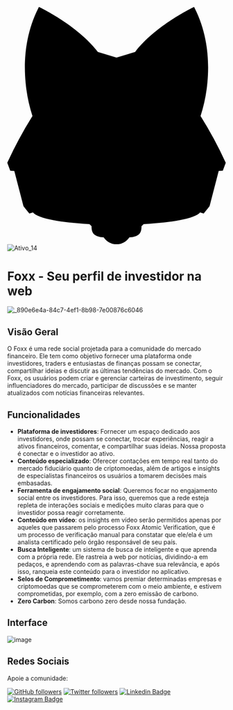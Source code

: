 <svg xmlns="http://www.w3.org/2000/svg" viewBox="0 0 335.08 363.92"><defs></defs><g id="Camada_2" data-name="Camada 2"><g id="Camada_1-2" data-name="Camada 1"><path class="cls-1" d="M334.73,238a612.54,612.54,0,0,0-38.25-70.76A238.17,238.17,0,0,0,307,115.69c2.75-28.92,1.59-72.15-19.54-113.88L286.55,0l-1.83.87c-.58.28-57.9,28-88.58,68.07l-28.6,8.73-28.6-8.73C108.26,28.82,50.94,1.15,50.36.87L48.53,0l-.91,1.81c-21.14,41.73-22.3,85-19.55,113.88A238.82,238.82,0,0,0,38.6,167.26,614.07,614.07,0,0,0,.35,238L0,238.8l4.53,12.14,6.26.46,14,53.86.18.24c.14.19,3.28,4.36,8.84,11.07L39.42,315c7.94,9.61,43.93,15.56,86.61,17.86,1.1,1,2.19,2.11,3.25,3.24-.21,6.32,1.62,11.07,5.22,13.44,3.83,2.53,8.63,3.5,13.42,3.65l0,0a23.88,23.88,0,0,0,19.62,10.7h.06a23.86,23.86,0,0,0,19.62-10.7l0,0c4.79-.15,9.59-1.12,13.43-3.65,3.59-2.37,5.42-7.12,5.21-13.44,1.07-1.13,2.15-2.2,3.25-3.24,42.68-2.3,78.67-8.25,86.62-17.86l5.6,1.56c5.57-6.71,8.7-10.88,8.84-11.07l.18-.24,14-53.86,6.26-.46,4.53-12.14Z"/></g></g></svg>
![Ativo_14](https://github.com/foxxnetworking/.github/assets/57725054/2e8457f9-cd50-490e-9989-6187542df14c)


# Foxx - Seu perfil de investidor na web

![_890e6e4a-84c7-4ef1-8b98-7e00876c6046](https://github.com/nukerapp/.github/assets/57725054/4264be48-a588-4a0a-b4fc-0e090ee6c3d2)

## Visão Geral

O Foxx é uma rede social projetada para a comunidade do mercado financeiro. Ele tem como objetivo fornecer uma plataforma onde investidores, traders e entusiastas de finanças possam se conectar, compartilhar ideias e discutir as últimas tendências do mercado. Com o Foxx, os usuários podem criar e gerenciar carteiras de investimento, seguir influenciadores do mercado, participar de discussões e se manter atualizados com notícias financeiras relevantes.

## Funcionalidades


-	**Plataforma de investidores**: Fornecer um espaço dedicado aos investidores, onde possam se conectar, trocar experiências, reagir a ativos financeiros, comentar, e compartilhar suas ideias. Nossa proposta é conectar e o investidor ao ativo.
-	**Conteúdo especializado**: Oferecer contações em tempo real tanto do mercado fiduciário quanto de criptomoedas, além de artigos e insights de especialistas financeiros os usuários a tomarem decisões mais embasadas.
-	**Ferramenta de engajamento social**: Queremos focar no engajamento social entre os investidores. Para isso, queremos que a rede esteja repleta de interações sociais e medições muito claras para que o investidor possa reagir corretamente.
-	**Conteúdo em vídeo**: os insights em vídeo serão permitidos apenas por aqueles que passarem pelo processo Foxx Atomic Verification, que é um processo de verificação manual para constatar que ele/ela é um analista certificado pelo órgão responsável de seu país.
-	**Busca Inteligente**: um sistema de busca de inteligente e que aprenda com a própria rede. Ele rastreia a web por notícias, dividindo-a em pedaços, e aprendendo com as palavras-chave sua relevância, e após isso, ranqueia este conteúdo para o investidor no aplicativo.
-	**Selos de Comprometimento**: vamos premiar determinadas empresas e criptomoedas que se comprometerem com o meio ambiente, e estivem comprometidas, por exemplo, com a zero emissão de carbono. 
-	**Zero Carbon**: Somos carbono zero desde nossa fundação.

## Interface

![image](https://github.com/nukerapp/.github/assets/57725054/ab3ed006-2c4e-4d88-9a1c-47400d288399)


## Redes Sociais


Apoie a comunidade:

[![GitHub followers](https://img.shields.io/github/followers/nukerapp.svg?style=social&label=Follow&maxAge=2592000)](https://github.com/nukerapp?tab=followers)
[![Twitter followers](https://img.shields.io/twitter/follow/nukerapp.svg?style=social&label=Follow)](https://twitter.com/nukerapp)
[![Linkedin Badge](https://img.shields.io/badge/-LinkedIn-blue?style=flat-square&logo=nukerapp&logoColor=white&link=https://www.linkedin.com/in/nukerapp/)](https://www.linkedin.com/in/nukerapp/)
[![Instagram Badge](https://img.shields.io/badge/-Instagram-C13584?style=flat-square&labelColor=C13584&logo=instagram&logoColor=white&link=https://www.instagram.com/nukerapp/)](https://www.instagram.com/nukerapp/)





